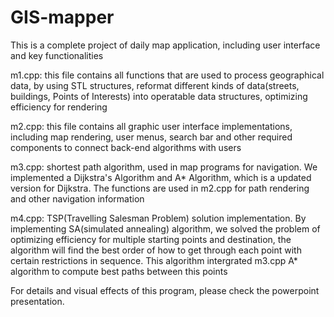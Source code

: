 # GIS-mapper
This is a complete project of daily map application, including user interface and key functionalities

m1.cpp: this file contains all functions that are used to process geographical data, by using STL structures, reformat different kinds of data(streets, buildings, Points of Interests) into operatable data structures, optimizing efficiency for rendering

m2.cpp: this file contains all graphic user interface implementations, including map rendering, user menus, search bar and other required components to connect back-end algorithms with users

m3.cpp: shortest path algorithm, used in map programs for navigation. We implemented a Dijkstra's Algorithm and A* Algorithm, which is a updated version for Dijkstra. The functions are used in m2.cpp for path rendering and other navigation information

m4.cpp: TSP(Travelling Salesman Problem) solution implementation. By implementing SA(simulated annealing) algorithm, we solved the problem of optimizing efficiency for multiple starting points and destination, the algorithm will find the best order of how to get through each point with certain restrictions in sequence. This algorithm intergrated m3.cpp A* algorithm to compute best paths between this points

For details and visual effects of this program, please check the powerpoint presentation.
